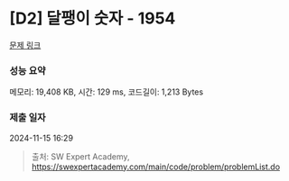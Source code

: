 # [D2] 달팽이 숫자 - 1954 

[문제 링크](https://swexpertacademy.com/main/code/problem/problemDetail.do?contestProbId=AV5PobmqAPoDFAUq) 

### 성능 요약

메모리: 19,408 KB, 시간: 129 ms, 코드길이: 1,213 Bytes

### 제출 일자

2024-11-15 16:29



> 출처: SW Expert Academy, https://swexpertacademy.com/main/code/problem/problemList.do